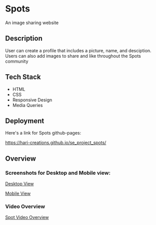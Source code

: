 # Spots 

An image sharing website

## Description 

User can create a profile that includes a picture, name, and desciption. Users can also add images to share and like throughout the Spots community

## Tech Stack

- HTML
- CSS
- Responsive Design
- Media Queries

## Deployment

Here's a link for Spots github-pages:

https://hari-creations.github.io/se_project_spots/

## Overview 

### Screenshots for Desktop and Mobile view: 

[Desktop View](/images/spots_desktop-view.png)

[Mobile View](/images/spots_mobile-view.png)

### Video Overview  

[Spot Video Overview](https://drive.google.com/file/d/1v_zH-6ADTTt1XT35x8CbmkNedy1t5fps/view?usp=sharing)
